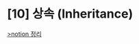 # [10] 상속 (Inheritance)
[>notion 정리](https://www.notion.so/95seulgi/10-74cb52d12e8a4d758722c4fd4fb07b26)